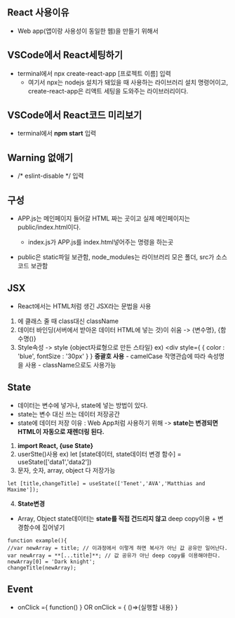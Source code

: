 ## React 사용이유
- Web app(앱이랑 사용성이 동일한 웹)을 만들기 위해서 

## VSCode에서 React세팅하기
- terminal에서 npx create-react-app [프로젝트 이름] 입력
  - 여기서 npx는 nodejs 설치가 돼있을 때 사용하는 라이브러리 설치 명령어이고, create-react-app은 리액트 세팅을 도와주는 라이브러리이다.
  
## VSCode에서 React코드 미리보기
- terminal에서 **npm start** 입력

## Warning 없애기
- /* eslint-disable */ 입력

## 구성
- APP.js는 메인페이지 들어갈 HTML 짜는 곳이고 실제 메인페이지는 public/index.html이다.
  - index.js가 APP.js를 index.html넣어주는 명령을 하는곳

- public은 static파일 보관함, node_modules는 라이브러리 모은 폴더, src가 소스코드 보관함

## JSX
- React에서는 HTML처럼 생긴 JSX라는 문법을 사용
 
 1. <div>에 클래스 줄 때 class대신 className
  2. 데이터 바인딩(서버에서 받아온 데이터 HTML에 넣는 것)이 쉬움 -> {변수명}, {함수명()}
  3. Style속성 -> style {object자료형으로 만든 스타일} ex) <div style={ { color : 'blue', fontSize : '30px' } }  **중괄호 사용**
    - camelCase 작명관습에 따라 속성명을 사용
    - className으로도 사용가능 

## State
- 데이터는 변수에 넣거나, state에 넣는 방법이 있다.
- state는 변수 대신 쓰는 데이터 저장공간 
- state에 데이터 저장 이유 : Web App처럼 사용하기 위해 -> **state는 변경되면 HTML이 자동으로 재렌더링 된다.** 

 1. **import React, {use State}**
 2. userStte()사용 ex) let [state데이터, state데이터 변경 함수] = useState(['data1','data2']) 
 3. 문자, 숫자, array, object 다 저장가능  
  ```
 let [title,changeTitle] = useState(['Tenet','AVA','Matthias and Maxime']);
  ```
 4. **State변경** 
 - Array, Object state데이터는 **state를 직접 건드리지 않고** deep copy이용 + 변경함수에 집어넣기 
  ```
  function example(){
  //var newArray = title; // 이과정에서 이렇게 하면 복사가 아닌 값 공유만 일어난다.
  var newArray = **[...title]**; // 값 공유가 아닌 deep copy를 이용해야한다.
  newArray[0] = 'Dark knight';
  changeTitle(newArray);
  ```

## Event
- onClick ={ function() } OR onClick = { ()=>{실행할 내용} }
